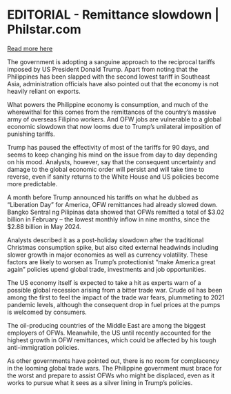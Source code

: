 # EDITORIAL - Remittance slowdown | Philstar.com

[Read more here](https://www.philstar.com/opinion/2025/04/16/2436337/editorial-remittance-slowdown)

The government is adopting a sanguine approach to the reciprocal tariffs imposed by US President Donald Trump. Apart from noting that the Philippines has been slapped with the second lowest tariff in Southeast Asia, administration officials have also pointed out that the economy is not heavily reliant on exports.

What powers the Philippine economy is consumption, and much of the wherewithal for this comes from the remittances of the country’s massive army of overseas Filipino workers. And OFW jobs are vulnerable to a global economic slowdown that now looms due to Trump’s unilateral imposition of punishing tariffs.

Trump has paused the effectivity of most of the tariffs for 90 days, and seems to keep changing his mind on the issue from day to day depending on his mood. Analysts, however, say that the consequent uncertainty and damage to the global economic order will persist and will take time to reverse, even if sanity returns to the White House and US policies become more predictable.

A month before Trump announced his tariffs on what he dubbed as “Liberation Day” for America, OFW remittances had already slowed down. Bangko Sentral ng Pilipinas data showed that OFWs remitted a total of $3.02 billion in February – the lowest monthly inflow in nine months, since the $2.88 billion in May 2024.

Analysts described it as a post-holiday slowdown after the traditional Christmas consumption spike, but also cited external headwinds including slower growth in major economies as well as currency volatility. These factors are likely to worsen as Trump’s protectionist “make America great again” policies upend global trade, investments and job opportunities.

The US economy itself is expected to take a hit as experts warn of a possible global recession arising from a bitter trade war. Crude oil has been among the first to feel the impact of the trade war fears, plummeting to 2021 pandemic levels, although the consequent drop in fuel prices at the pumps is welcomed by consumers.

The oil-producing countries of the Middle East are among the biggest employers of OFWs. Meanwhile, the US until recently accounted for the highest growth in OFW remittances, which could be affected by his tough anti-immigration policies.

As other governments have pointed out, there is no room for complacency in the looming global trade wars. The Philippine government must brace for the worst and prepare to assist OFWs who might be displaced, even as it works to pursue what it sees as a silver lining in Trump’s policies.